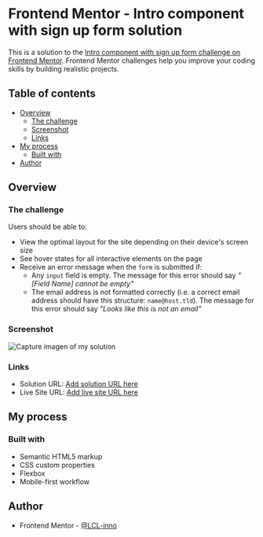 # Frontend Mentor - Intro component with sign up form solution

This is a solution to the [Intro component with sign up form challenge on Frontend Mentor](https://www.frontendmentor.io/challenges/intro-component-with-signup-form-5cf91bd49edda32581d28fd1). Frontend Mentor challenges help you improve your coding skills by building realistic projects. 

## Table of contents

- [Overview](#overview)
  - [The challenge](#the-challenge)
  - [Screenshot](#screenshot)
  - [Links](#links)
- [My process](#my-process)
  - [Built with](#built-with)
- [Author](#author)


## Overview

### The challenge

Users should be able to:

- View the optimal layout for the site depending on their device's screen size
- See hover states for all interactive elements on the page
- Receive an error message when the `form` is submitted if:
  - Any `input` field is empty. The message for this error should say *"[Field Name] cannot be empty"*
  - The email address is not formatted correctly (i.e. a correct email address should have this structure: `name@host.tld`). The message for this error should say *"Looks like this is not an email"*


### Screenshot

![Capture imagen of my solution](./screenshot.jpg)


### Links

- Solution URL: [Add solution URL here](https://github.com/LCL-inno/frontend-mentor_intro-component-with-sign-up-form-solution-01)
- Live Site URL: [Add live site URL here](https://lcl-inno.github.io/frontend-mentor_intro-component-with-sign-up-form-solution-01/)

## My process

### Built with

- Semantic HTML5 markup
- CSS custom properties
- Flexbox
- Mobile-first workflow


## Author

- Frontend Mentor - [@LCL-inno](https://www.frontendmentor.io/profile/LCL-inno)

